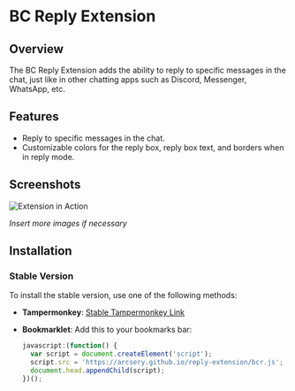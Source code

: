 # BC Reply Extension

## Overview

The BC Reply Extension adds the ability to reply to specific messages in the chat, just like in other chatting apps such
as Discord, Messenger, WhatsApp, etc.

## Features

- Reply to specific messages in the chat.
- Customizable colors for the reply box, reply box text, and borders when in reply mode.

## Screenshots

![Extension in Action](your-image-path.png)

*Insert more images if necessary*

## Installation

### Stable Version

To install the stable version, use one of the following methods:

- **Tampermonkey**: [Stable Tampermonkey Link](https://github.com/Arcsery/reply-extension/raw/gh-pages/BCR-1.user.js)
- **Bookmarklet**: Add this to your bookmarks bar:

  ```javascript
  javascript:(function() { 
    var script = document.createElement('script'); 
    script.src = 'https://arcsery.github.io/reply-extension/bcr.js'; 
    document.head.appendChild(script); 
  })();
